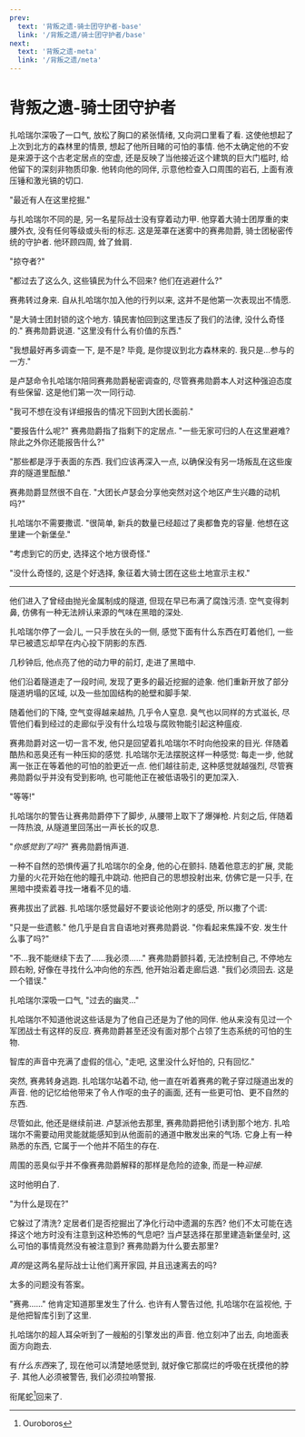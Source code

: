 ```yaml
---
prev:
  text: '背叛之遗-骑士团守护者-base'
  link: '/背叛之遗/骑士团守护者/base'
next:
  text: '背叛之遗-meta'
  link: '/背叛之遗/meta'
---
```


# 背叛之遗-骑士团守护者

扎哈瑞尔深吸了一口气, 放松了胸口的紧张情绪, 又向洞口里看了看. 这使他想起了上次到北方的森林里的情景, 想起了他所目睹的可怕的事情. 他不太确定他的不安是来源于这个古老定居点的空虚, 还是反映了当他接近这个建筑的巨大门槛时, 给他留下的深刻非物质印象. 他转向他的同伴, 示意他检查入口周围的岩石, 上面有液压锤和激光镐的切口.

"最近有人在这里挖掘."

与扎哈瑞尔不同的是, 另一名星际战士没有穿着动力甲. 他穿着大骑士团厚重的束腰外衣, 没有任何等级或头衔的标志. 这是笼罩在迷雾中的赛弗勋爵, 骑士团秘密传统的守护者. 他环顾四周, 耸了耸肩.

"掠夺者?"

"都过去了这么久, 这些镇民为什么不回来? 他们在逃避什么?"

赛弗转过身来. 自从扎哈瑞尔加入他的行列以来, 这并不是他第一次表现出不情愿.

"是大骑士团封锁的这个地方. 镇民害怕回到这里违反了我们的法律, 没什么奇怪的." 赛弗勋爵说道. "这里没有什么有价值的东西."

"我想最好再多调查一下, 是不是? 毕竟, 是你提议到北方森林来的. 我只是…参与的一方."

是卢瑟命令扎哈瑞尔陪同赛弗勋爵秘密调查的, 尽管赛弗勋爵本人对这种强迫态度有些保留. 这是他们第一次一同行动.

"我可不想在没有详细报告的情况下回到大团长面前."

"要报告什么呢?" 赛弗勋爵指了指剩下的定居点. "一些无家可归的人在这里避难? 除此之外你还能报告什么?"

"那些都是浮于表面的东西. 我们应该再深入一点, 以确保没有另一场叛乱在这些废弃的隧道里酝酿."

赛弗勋爵显然很不自在. "大团长卢瑟会分享他突然对这个地区产生兴趣的动机吗?"

扎哈瑞尔不需要撒谎. "很简单, 新兵的数量已经超过了奥都鲁克的容量. 他想在这里建一个新堡垒."

"考虑到它的历史, 选择这个地方很奇怪."

"没什么奇怪的, 这是个好选择, 象征着大骑士团在这些土地宣示主权."

--------

他们进入了曾经由抛光金属制成的隧道, 但现在早已布满了腐蚀污渍. 空气变得刺鼻, 仿佛有一种无法辨认来源的气味在黑暗的深处.

扎哈瑞尔停了一会儿, 一只手放在头的一侧, 感觉下面有什么东西在盯着他们, 一些早已被遗忘却早在内心投下阴影的东西.

几秒钟后, 他点亮了他的动力甲的前灯, 走进了黑暗中.

他们沿着隧道走了一段时间, 发现了更多的最近挖掘的迹象. 他们重新开放了部分隧道坍塌的区域, 以及一些加固结构的舱壁和脚手架.

随着他们的下降, 空气变得越来越热, 几乎令人窒息. 臭气也以同样的方式滋长, 尽管他们看到经过的走廊似乎没有什么垃圾与腐败物能引起这种瘟疫.

赛弗勋爵对这一切一言不发, 他只是回望着扎哈瑞尔不时向他投来的目光. 伴随着酷热和恶臭还有一种压抑的感觉. 扎哈瑞尔无法摆脱这样一种感觉: 每走一步, 他就离一张正在等着他的可怕的脸更近一点. 他们越往前走, 这种感觉就越强烈, 尽管赛弗勋爵似乎并没有受到影响, 也可能他正在被低语吸引的更加深入.

"等等!"

扎哈瑞尔的警告让赛弗勋爵停下了脚步, 从腰带上取下了爆弹枪. 片刻之后, 伴随着一阵热浪, 从隧道里回荡出一声长长的叹息.

"*你感觉到了吗?*" 赛弗勋爵悄声道.

一种不自然的恐惧传遍了扎哈瑞尔的全身, 他的心在颤抖. 随着他意志的扩展, 灵能力量的火花开始在他的瞳孔中跳动. 他把自己的思想投射出来, 仿佛它是一只手, 在黑暗中摸索着寻找一堵看不见的墙.

赛弗拔出了武器. 扎哈瑞尔感觉最好不要谈论他刚才的感受, 所以撒了个谎:

"只是一些遗骸." 他几乎是自言自语地对赛弗勋爵说. "你看起来焦躁不安. 发生什么事了吗?"

"不…我不能继续下去了……我必须……" 赛弗勋爵颤抖着, 无法控制自己, 不停地左顾右盼, 好像在寻找什么冲向他的东西, 他开始沿着走廊后退. "我们必须回去. 这是一个错误."

扎哈瑞尔深吸一口气, "过去的幽灵…"

扎哈瑞尔不知道他说这些话是为了他自己还是为了他的同伴. 他从来没有见过一个军团战士有这样的反应. 赛弗勋爵甚至还没有面对那个占领了生态系统的可怕的生物.

智库的声音中充满了虚假的信心, "走吧, 这里没什么好怕的, 只有回忆."

突然, 赛弗转身逃跑. 扎哈瑞尔站着不动, 他一直在听着赛弗的靴子穿过隧道出发的声音. 他的记忆给他带来了令人作呕的虫子的画面, 还有一些更可怕、更不自然的东西.

尽管如此, 他还是继续前进. 卢瑟派他去那里, 赛弗勋爵把他引诱到那个地方. 扎哈瑞尔不需要动用灵能就能感知到从他面前的通道中散发出来的气场. 它身上有一种熟悉的东西, 它属于一个他并不陌生的存在.

周围的恶臭似乎并不像赛弗勋爵解释的那样是危险的迹象, 而是一种*迎接*.

这时他明白了.

"为什么是现在?"

它躲过了清洗? 定居者们是否挖掘出了净化行动中遗漏的东西? 他们不太可能在选择这个地方时没有注意到这种恐怖的气息吧? 当卢瑟选择在那里建造新堡垒时, 这么可怕的事情竟然没有被注意到? 赛弗勋爵为什么要去那里?

*真的*是这两名星际战士让他们离开家园, 并且迅速离去的吗?

太多的问题没有答案。

"赛弗……" 他肯定知道那里发生了什么. 也许有人警告过他, 扎哈瑞尔在监视他, 于是他把智库引到了这里.

扎哈瑞尔的超人耳朵听到了一艘船的引擎发出的声音. 他立刻冲了出去, 向地面表面方向跑去.

有*什么东西*来了, 现在他可以清楚地感觉到, 就好像它那腐烂的呼吸在抚摸他的脖子. 其他人必须被警告, 我们必须拉响警报.

衔尾蛇[^1]回来了.

[^1]: Ouroboros
